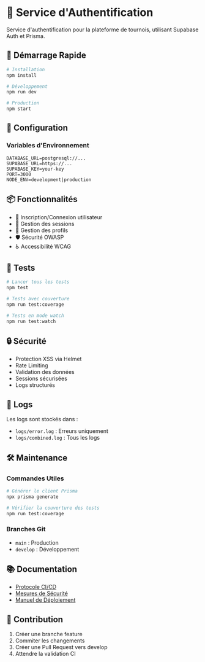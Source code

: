 # 🔐 Service d'Authentification

Service d'authentification pour la plateforme de tournois, utilisant Supabase Auth et Prisma.

## 🚀 Démarrage Rapide

```bash
# Installation
npm install

# Développement
npm run dev

# Production
npm start
```

## 🔧 Configuration

### Variables d'Environnement
```env
DATABASE_URL=postgresql://...
SUPABASE_URL=https://...
SUPABASE_KEY=your-key
PORT=3000
NODE_ENV=development|production
```

## 📦 Fonctionnalités

- 👤 Inscription/Connexion utilisateur
- 🔄 Gestion des sessions
- 👥 Gestion des profils
- 🛡️ Sécurité OWASP
- ♿ Accessibilité WCAG

## 🧪 Tests

```bash
# Lancer tous les tests
npm test

# Tests avec couverture
npm run test:coverage

# Tests en mode watch
npm run test:watch
```

## 🔒 Sécurité

- Protection XSS via Helmet
- Rate Limiting
- Validation des données
- Sessions sécurisées
- Logs structurés

## 📝 Logs

Les logs sont stockés dans :
- `logs/error.log` : Erreurs uniquement
- `logs/combined.log` : Tous les logs

## 🛠️ Maintenance

### Commandes Utiles
```bash
# Générer le client Prisma
npx prisma generate

# Vérifier la couverture des tests
npm run test:coverage
```

### Branches Git
- `main` : Production
- `develop` : Développement

## 📚 Documentation

- [Protocole CI/CD](../docs/bloc2/ci-cd-protocol.md)
- [Mesures de Sécurité](../docs/bloc2/security-measures.md)
- [Manuel de Déploiement](../docs/bloc2/deployment-manual.md)

## 🤝 Contribution

1. Créer une branche feature
2. Commiter les changements
3. Créer une Pull Request vers develop
4. Attendre la validation CI